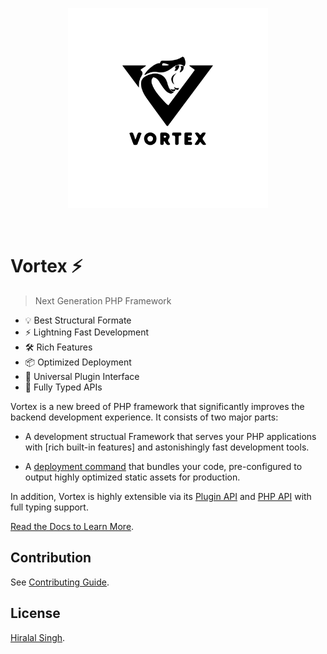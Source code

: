 <p align="center">
  <a href="" target="_blank" rel="noopener noreferrer">
    <img width="320" src="public/images/vortex.svg" alt="Vortex logo">
  </a>
</p>
<br/>


# Vortex ⚡

> Next Generation PHP Framework

- 💡 Best Structural Formate
- ⚡️ Lightning Fast Development
- 🛠️ Rich Features
- 📦 Optimized Deployment
- 🔩 Universal Plugin Interface
- 🔑 Fully Typed APIs

Vortex is a new breed of PHP framework that significantly improves the backend development experience. It consists of two major parts:

- A development structual Framework that serves your PHP applications with [rich built-in features] and astonishingly fast development tools.

- A [deployment command](https://vortexphp.dev/guide/deployment.html) that bundles your code, pre-configured to output highly optimized static assets for production.

In addition, Vortex is highly extensible via its [Plugin API](https://vortexphp.dev/guide/api-plugin.html) and [PHP API](https://vortexphp.dev/guide/api-php.html) with full typing support.

[Read the Docs to Learn More](https://vortexphp.dev).


## Contribution

See [Contributing Guide](CONTRIBUTING.md).

## License

[Hiralal Singh](LICENSE).


